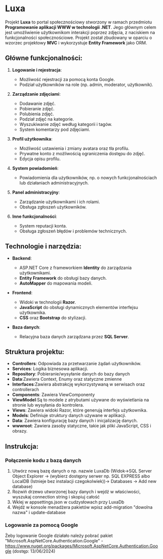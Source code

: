 # Luxa

Projekt **Luxa** to portal społecznościowy stworzony w ramach przedmiotu **Programowanie aplikacji WWW w technologii .NET**. Jego głównym celem jest umożliwienie użytkownikom interakcji poprzez zdjęcia, z naciskiem na funkcjonalności społecznościowe. Projekt został zbudowany w oparciu o wzorzec projektowy **MVC** i wykorzystuje **Entity Framework** jako ORM.
 

## Główne funkcjonalności:
1. **Logowanie i rejestracja**:
   - Możliwość rejestracji za pomocą konta Google.
   - Podział użytkowników na role (np. admin, moderator, użytkownik).

2. **Zarządzanie zdjęciami**:
   - Dodawanie zdjęć.
   - Pobieranie zdjęć.
   - Polubienia zdjęć.
   - Podział zdjęć na kategorie.
   - Wyszukiwanie zdjęć według kategorii i tagów.
   - System komentarzy pod zdjęciami.

3. **Profil użytkownika**:
   - Możliwość ustawienia i zmiany avatara oraz tła profilu.
   - Prywatne konto z możliwością ograniczenia dostępu do zdjęć.
   - Edycja opisu profilu.

4. **System powiadomień**:
   - Powiadomienia dla użytkowników, np. o nowych funkcjonalnościach lub działaniach administracyjnych.

5. **Panel administracyjny**:
   - Zarządzanie użytkownikami i ich rolami.
   - Obsługa zgłoszeń użytkowników.

6. **Inne funkcjonalności**:
   - System reputacji konta.
   - Obsługa zgłoszeń błędów i problemów technicznych.

## Technologie i narzędzia:
- **Backend**:
  - ASP.NET Core z frameworkiem **Identity** do zarządzania użytkownikami.
  - **Entity Framework** do obsługi bazy danych.
  - **AutoMapper** do mapowania modeli.

- **Frontend**:
  - Widoki w technologii **Razor**.
  - **JavaScript** do obsługi dynamicznych elementów interfejsu użytkownika.
  - **CSS** oraz **Bootstrap** do stylizacji.

- **Baza danych**:
  - Relacyjna baza danych zarządzana przez **SQL Server**.

## Struktura projektu:
- **Controllers**: Odpowiada za przetwarzanie żądań użytkowników.
- **Services**: Logika biznesowa aplikacji.
- **Repository**: Pobieranie/wysyłanie danych do bazy danych
- **Data**:Zawiera Context, Enumy oraz statyczne zmienne
- **Interfaces**:Zawiera abstrakcję wykorzystywaną w serwisach oraz controllerach
- **Components**: Zawiera ViewComponenty
- **ViewModel**:Są to modele z atrybutami używane do wyświetlania na stronie lub wysyłania do kontrolera.
- **Views**: Zawiera widoki Razor, które generują interfejs użytkownika.
- **Models**: Definiuje struktury danych używane w aplikacji.
- **Data**: Zawiera konfigurację bazy danych i inicjalizację danych.
- **wwwroot**: Zawiera zasoby statyczne, takie jak pliki JavaScript, CSS i obrazy.

## Instrukcja:
### Połączenie kodu z bazą danych
1. Utwórz nową bazę danych o np. nazwie LuxaDb 
	(Widok->SQL Server Object Explorer -> (wybierz dostępny serwer np. SQL EXPRESS albo LocalDB (Istnieje bez instalacji czegokolwiek))-> Databases -> Add new database)
2. Rozwiń drzewo utworzonej bazy danych i wejdź w właściwości, wyszukaj connection string i skopiuj całość
3. Wklej w appsettings.json w cudzysłowach przy LuxaDb
4. Wejdź w konsole menadżera pakietów wpisz add-migration "dowolna nazwa" i update-database

### Logowanie za pomocą Google
Żeby logowanie Google działało należy pobrać pakiet "Microsoft.AspNetCore.Authentication.Google"
   	- https://www.nuget.org/packages/Microsoft.AspNetCore.Authentication.Google (dostęp: 13/06/2024)


